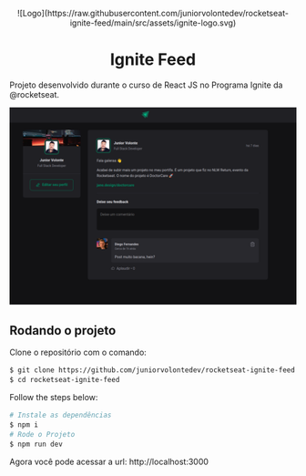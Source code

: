 <p align="center">
![Logo](https://raw.githubusercontent.com/juniorvolontedev/rocketseat-ignite-feed/main/src/assets/ignite-logo.svg)
</p>

<h1 align="center">Ignite Feed</h1>

Projeto desenvolvido durante o curso de React JS no Programa Ignite da @rocketseat.

![App Screenshot](https://raw.githubusercontent.com/juniorvolontedev/rocketseat-ignite-feed/main/src/assets/screenshot.png)

## Rodando o projeto

Clone o repositório com o comando:

```bash
$ git clone https://github.com/juniorvolontedev/rocketseat-ignite-feed.git
$ cd rocketseat-ignite-feed
```

Follow the steps below:

```bash
# Instale as dependências
$ npm i
# Rode o Projeto
$ npm run dev
```

Agora você pode acessar a url: http://localhost:3000
